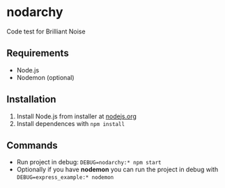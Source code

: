 # nodarchy
Code test for Brilliant Noise

## Requirements

- Node.js
- Nodemon (optional)

## Installation

1. Install Node.js from installer at [nodejs.org](https://nodejs.org)
2. Install dependences with `npm install`

## Commands

- Run project in debug: `DEBUG=nodarchy:* npm start`
- Optionally if you have **nodemon** you can run the project in debug with `DEBUG=express_example:* nodemon`
